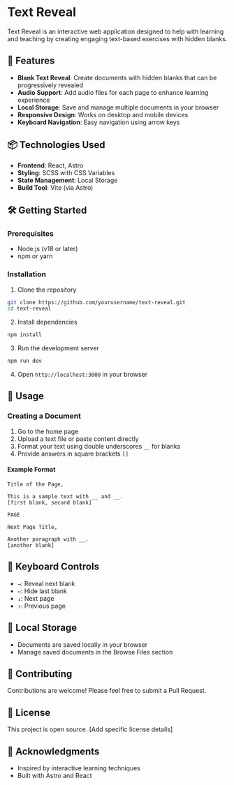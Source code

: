 # Text Reveal

Text Reveal is an interactive web application designed to help with learning and teaching by creating engaging text-based exercises with hidden blanks.

## 🚀 Features

- **Blank Text Reveal**: Create documents with hidden blanks that can be progressively revealed
- **Audio Support**: Add audio files for each page to enhance learning experience
- **Local Storage**: Save and manage multiple documents in your browser
- **Responsive Design**: Works on desktop and mobile devices
- **Keyboard Navigation**: Easy navigation using arrow keys

## 📦 Technologies Used

- **Frontend**: React, Astro
- **Styling**: SCSS with CSS Variables
- **State Management**: Local Storage
- **Build Tool**: Vite (via Astro)

## 🛠️ Getting Started

### Prerequisites

- Node.js (v18 or later)
- npm or yarn

### Installation

1. Clone the repository
```bash
git clone https://github.com/yourusername/text-reveal.git
cd text-reveal
```

2. Install dependencies
```bash
npm install
```

3. Run the development server
```bash
npm run dev
```

4. Open `http://localhost:3000` in your browser

## 📝 Usage

### Creating a Document

1. Go to the home page
2. Upload a text file or paste content directly
3. Format your text using double underscores `__` for blanks
4. Provide answers in square brackets `[]`

#### Example Format
```
Title of the Page,

This is a sample text with __ and __.
[first blank, second blank]

PAGE

Next Page Title,

Another paragraph with __.
[another blank]
```

## 🔑 Keyboard Controls

- `→`: Reveal next blank
- `←`: Hide last blank
- `↓`: Next page
- `↑`: Previous page

## 💾 Local Storage

- Documents are saved locally in your browser
- Manage saved documents in the Browse Files section

## 🤝 Contributing

Contributions are welcome! Please feel free to submit a Pull Request.

## 📄 License

This project is open source. [Add specific license details]

## 🙏 Acknowledgments

- Inspired by interactive learning techniques
- Built with Astro and React
